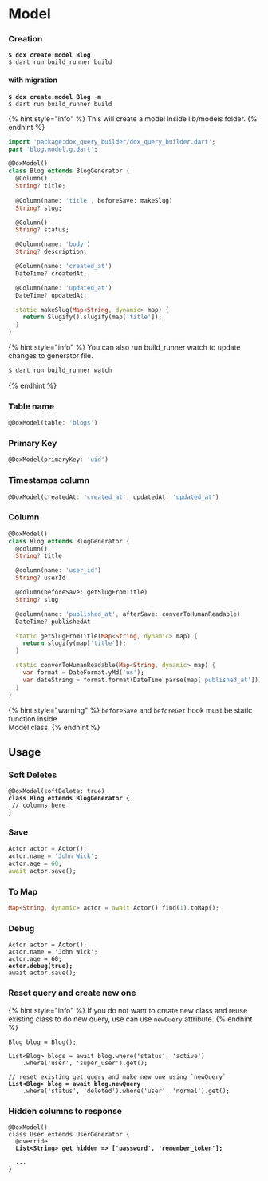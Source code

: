 # Model

### Creation

<pre><code><strong>$ dox create:model Blog
</strong>$ dart run build_runner build
</code></pre>

#### with migration

<pre><code><strong>$ dox create:model Blog -m
</strong>$ dart run build_runner build
</code></pre>

{% hint style="info" %}
This will create a model inside lib/models folder.&#x20;
{% endhint %}

```dart
import 'package:dox_query_builder/dox_query_builder.dart';
part 'blog.model.g.dart';

@DoxModel()
class Blog extends BlogGenerator {
  @Column()
  String? title;
  
  @Column(name: 'title', beforeSave: makeSlug)
  String? slug;

  @Column()
  String? status;

  @Column(name: 'body')
  String? description;

  @Column(name: 'created_at')
  DateTime? createdAt;

  @Column(name: 'updated_at')
  DateTime? updatedAt;

  static makeSlug(Map<String, dynamic> map) {
    return Slugify().slugify(map['title']);
  }
}
```

{% hint style="info" %}
You can also run build\_runner watch to update changes to generator file.

```bash
$ dart run build_runner watch
```
{% endhint %}

### Table name

```dart
@DoxModel(table: 'blogs')
```

### Primary Key

```dart
@DoxModel(primaryKey: 'uid')
```

### Timestamps column

```dart
@DoxModel(createdAt: 'created_at', updatedAt: 'updated_at')
```

### Column

```dart
@DoxModel()
class Blog extends BlogGenerator {
  @column()
  String? title

  @column(name: 'user_id')
  String? userId

  @column(beforeSave: getSlugFromTitle)
  String? slug

  @column(name: 'published_at', afterSave: converToHumanReadable)
  DateTime? publishedAt

  static getSlugFromTitle(Map<String, dynamic> map) {
    return slugify(map['title']);
  }

  static converToHumanReadable(Map<String, dynamic> map) {
    var format = DateFormat.yMd('us');
    var dateString = format.format(DateTime.parse(map['published_at']));
  }
}
```



{% hint style="warning" %}
`beforeSave` and `beforeGet` hook must be static function inside\
Model class.
{% endhint %}

## Usage

### Soft Deletes

<pre class="language-dart"><code class="lang-dart">@DoxModel(softDelete: true)
<strong>class Blog extends BlogGenerator {
</strong> // columns here
}
</code></pre>

### Save

```dart
Actor actor = Actor();
actor.name = 'John Wick';
actor.age = 60;
await actor.save();
```

### To Map

```dart
Map<String, dynamic> actor = await Actor().find(1).toMap();
```

### Debug

<pre class="language-dart"><code class="lang-dart">Actor actor = Actor();
actor.name = 'John Wick';
actor.age = 60;
<strong>actor.debug(true);
</strong>await actor.save();
</code></pre>

### Reset query and create new one

{% hint style="info" %}
If you do not want to create new class and reuse existing class to do new query, use can use `newQuery` attribute.
{% endhint %}

<pre class="language-dart"><code class="lang-dart">Blog blog = Blog();

List&#x3C;Blog> blogs = await blog.where('status', 'active')
    .where('user', 'super_user').get();

// reset existing get query and make new one using `newQuery`
<strong>List&#x3C;Blog> blog = await blog.newQuery
</strong>    .where('status', 'deleted').where('user', 'normal').get();
</code></pre>

### Hidden columns to response

<pre class="language-dart"><code class="lang-dart">@DoxModel()
class User extends UserGenerator {
  @override
<strong>  List&#x3C;String> get hidden => ['password', 'remember_token'];
</strong>
  ...
}
</code></pre>
